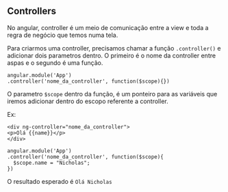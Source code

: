 ## Controllers

No angular, controller é um meio de comunicação entre a view e toda a regra de negócio que temos numa tela.

Para criarmos uma controller, precisamos chamar a função `.controller()` e adicionar dois parametros dentro. O primeiro é o nome da controller entre aspas e o segundo é uma função.

```
angular.module('App')
.controller('nome_da_controller', function($scope){})
```
O parametro `$scope` dentro da função, é um ponteiro para as variáveis que iremos adicionar dentro do escopo referente a controller.

Ex:

```
<div ng-controller="nome_da_controller">
<p>Olá {{name}}</p>
</div>
```
```
angular.module('App')
.controller('nome_da_controller', function($scope){
  $scope.name = "Nicholas";
})
```
O resultado esperado é `Olá Nicholas`



